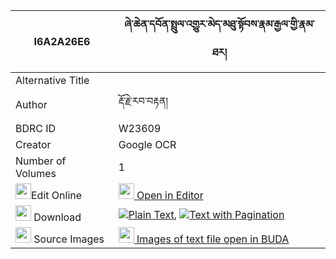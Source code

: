 |I6A2A26E6|ཞེ་ཆེན་དབོན་སྤྲུལ་འགྱུར་མེད་མཐུ་སྟོབས་རྣམ་རྒྱལ་གྱི་རྣམ་ཐར། 
| --- | --- 
|Alternative Title |
|Author| རྡོ་རྗེ་རབ་བརྟན།
|BDRC ID | W23609
|Creator | Google OCR
|Number of Volumes| 1
|<img width="25" src="https://img.icons8.com/color/25/000000/edit-property.png">Edit Online| [<img width="25" src="https://avatars.githubusercontent.com/u/45091458?s=200&v=4"> Open in Editor](http://editor.openpecha.org/I6A2A26E6)
|<img width="25" src="https://img.icons8.com/fluent/48/000000/download-2.png"/>  Download | [![](https://img.icons8.com/color/20/000000/txt.png)Plain Text](https://github.com/Openpecha/I6A2A26E6/releases/download/v1/shye_chen_won_trul_gyurme_tuto_plain_I6A2A26E6.zip), [![](https://img.icons8.com/color/20/000000/txt.png)Text with Pagination](https://github.com/Openpecha/I6A2A26E6/releases/download/v1/shye_chen_won_trul_gyurme_tuto_pages_I6A2A26E6.zip)
|<img width="25" src="https://img.icons8.com/plasticine/100/000000/pictures-folder.png"/>  Source Images | [<img width="25" src="https://library.bdrc.io/icons/BUDA-small.svg"> Images of text file open in BUDA](https://library.bdrc.io/show/bdr:W23609)